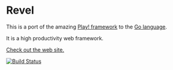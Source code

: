 # Revel

This is a port of the amazing [Play! framework](http://www.playframework.org) to the [Go language](http://www.golang.org).

It is a high productivity web framework.

[Check out the web site.](http://robfig.github.com/revel)

[![Build Status](https://secure.travis-ci.org/robfig/revel.png?branch=master)](http://travis-ci.org/robfig/revel)
